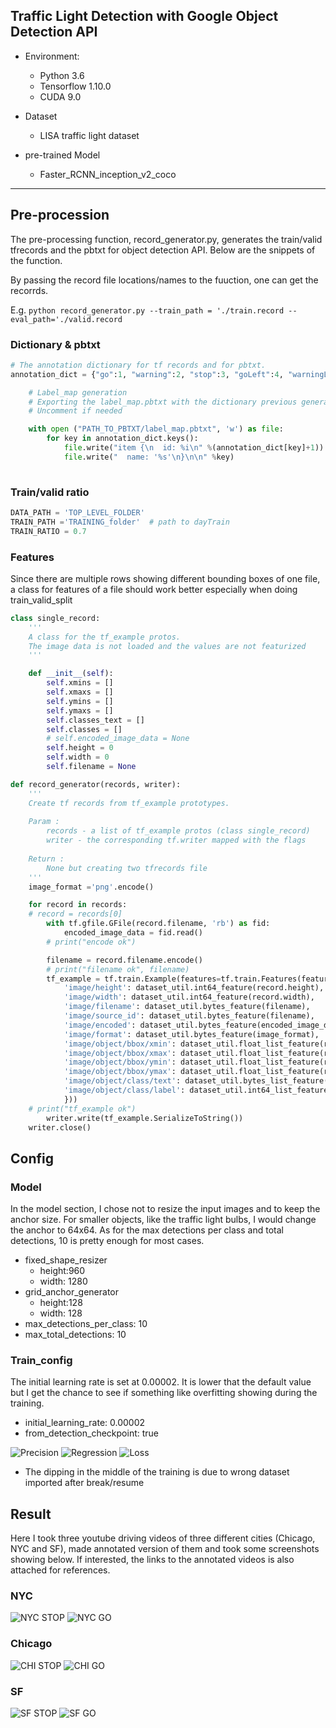 
## Traffic Light Detection with Google Object Detection API

* Environment:
  - Python 3.6
  - Tensorflow 1.10.0
  - CUDA 9.0

* Dataset
  - LISA traffic light dataset

* pre-trained Model
  - Faster_RCNN_inception_v2_coco

---

## Pre-procession  

The pre-processing function, record_generator.py, generates the train/valid tfrecords and the pbtxt for object detection API. Below are the snippets of the function.

By passing the record file locations/names to the fuuction, one can get the recorrds. 

E.g. `python record_generator.py --train_path = './train.record --eval_path='./valid.record`

### Dictionary & pbtxt


```python
# The annotation dictionary for tf records and for pbtxt.
annotation_dict = {"go":1, "warning":2, "stop":3, "goLeft":4, "warningLeft":5, "stopLeft":6, "goForward":7}

    # Label_map generation 
    # Exporting the label_map.pbtxt with the dictionary previous generated.
    # Uncomment if needed

    with open ("PATH_TO_PBTXT/label_map.pbtxt", 'w') as file:
        for key in annotation_dict.keys():
            file.write("item {\n  id: %i\n" %(annotation_dict[key]+1))
            file.write("  name: '%s'\n}\n\n" %key)
    
```

### Train/valid ratio


```python
DATA_PATH = 'TOP_LEVEL_FOLDER'
TRAIN_PATH ='TRAINING_folder'  # path to dayTrain
TRAIN_RATIO = 0.7
```

### Features
Since there are multiple rows showing different bounding boxes of one file, a class for features of a file should work better especially when doing train_valid_split


```python
class single_record:
    '''
    A class for the tf_example protos.
    The image data is not loaded and the values are not featurized
    '''

    def __init__(self):
        self.xmins = []
        self.xmaxs = []
        self.ymins = []
        self.ymaxs = []
        self.classes_text = []
        self.classes = []
        # self.encoded_image_data = None
        self.height = 0
        self.width = 0
        self.filename = None

```


```python
def record_generator(records, writer):
    '''
    Create tf records from tf_example prototypes.
    
    Param :
        records - a list of tf_example protos (class single_record)
        writer - the corresponding tf.writer mapped with the flags
    
    Return :
        None but creating two tfrecords file
    '''
    image_format ='png'.encode()

    for record in records:
    # record = records[0]
        with tf.gfile.GFile(record.filename, 'rb') as fid:
            encoded_image_data = fid.read()
        # print("encode ok")

        filename = record.filename.encode()
        # print("filename ok", filename)
        tf_example = tf.train.Example(features=tf.train.Features(feature={
            'image/height': dataset_util.int64_feature(record.height),
            'image/width': dataset_util.int64_feature(record.width),
            'image/filename': dataset_util.bytes_feature(filename),
            'image/source_id': dataset_util.bytes_feature(filename),
            'image/encoded': dataset_util.bytes_feature(encoded_image_data),
            'image/format': dataset_util.bytes_feature(image_format),
            'image/object/bbox/xmin': dataset_util.float_list_feature(record.xmins),
            'image/object/bbox/xmax': dataset_util.float_list_feature(record.xmaxs),
            'image/object/bbox/ymin': dataset_util.float_list_feature(record.ymins),
            'image/object/bbox/ymax': dataset_util.float_list_feature(record.ymaxs),
            'image/object/class/text': dataset_util.bytes_list_feature(record.classes_text),
            'image/object/class/label': dataset_util.int64_list_feature(record.classes),
            }))
    # print("tf_example ok")
        writer.write(tf_example.SerializeToString())
    writer.close()
```

## Config

### Model

In the model section, I chose not to resize the input images and to keep the anchor size. For smaller objects, like the traffic light bulbs, I would change the anchor to 64x64. As for the max detections per class and total detections, 10 is pretty enough for most cases.

* fixed_shape_resizer
    - height:960
    - width: 1280
* grid_anchor_generator
    - height:128
    - width: 128
* max_detections_per_class: 10
* max_total_detections: 10

### Train_config

The initial learning rate is set at 0.00002. It is lower that the default value but I get the chance to see if something like overfitting showing during the training.

* initial_learning_rate: 0.00002
* from_detection_checkpoint: true

![Precision](./img/precision.png)
![Regression](./img/regression.png)
![Loss](./img/loss.png)

* The dipping in the middle of the training is due to wrong dataset imported after break/resume

## Result

Here I took three youtube driving videos of three different cities (Chicago, NYC and SF), made annotated version of them and took some screenshots showing below. If interested, the links to the annotated videos is also attached for references.

### NYC
![NYC STOP](./img/NYC_STOP.png)
![NYC GO](./img/NYC_GO.png)

### Chicago
![CHI STOP](./img/CHI_STOP.png)
![CHI GO](./img/CHI_GO.png)

### SF
![SF STOP](./img/SF_STOP.png)
![SF GO](./img/SF_GO.png)
